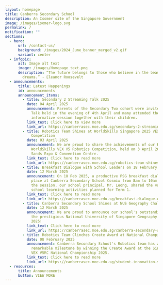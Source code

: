 ```yaml
---
layout: homepage
title: Canberra Secondary School
description: An Isomer site of the Singapore Government
image: /images/isomer-logo.svg
permalink: /
notification: ""
sections:
  - hero:
      url: /contact-us/
      background: /images/2024_June_banner_merged_v2.gif
      variant: center
  - infopic:
      alt: Image alt text
      image: /images/Homepage_text.png
      description: “The future belongs to those who believe in the beauty of their
        dreams.” - Eleanor Roosevelt
  - announcements:
      title: Latest Happenings
      id: announcements
      announcement_items:
        - title: Secondary 2 Streaming Talk 2025
          date: 04 April 2025
          announcement: Parents of the Secondary Two cohort were invited to the Streaming
            Talk held in the evening of 4th April and many attended the
            informative session together with their children.
          link_text: Click here to view more
          link_url: https://canberrasec.moe.edu.sg/secondary-2-streaming-talk-2025/
        - title: Robotics Team Shines at WorldSkills Singapore 2025 VEX V5 Robotics
            Competition
          date: 03 April 2025
          announcement: We are proud to share the achievements of our Robotics Club at the
            WorldSkills VEX V5 Robotics Competition, held on 3 April 2025 at the
            Sands Expo & Convention Centre.
          link_text: Click here to read more
          link_url: https://canberrasec.moe.edu.sg/robotics-team-shines-at-worldskills-singapore-2025-vex-v5-robotics-competition/
        - title: Breakfast Dialogue with School Leaders on 18 February 2025
          date: 12 March 2025
          announcement: On 18 Feb 2025, a productive PSG breakfast dialogue session took
            place at Canberra Secondary School Cosmix from 8am to 10am. During
            the session, our school principal, Mr. Leong, shared the various
            school learning activities planned for Term 1.
          link_text: Click here to read more
          link_url: https://canberrasec.moe.edu.sg/breakfast-dialogue-with-school-leaders-18-february-2025/
        - title: Canberra Secondary School Shines at NUS Geography Challenge 2025!
          date: 12 March 2025
          announcement: We are proud to announce our school's outstanding performance at
            the prestigious National University of Singapore Geography Challenge
            2025!
          link_text: Click here to read more
          link_url: https://canberrasec.moe.edu.sg/canberra-secondary-school-shines-at-nus-geography-challenge-2025/
        - title: Robotics Team Clinches Create Award at National Championship
          date: 08 February 2025
          announcement: Canberra Secondary School's Robotics team has achieved a
            remarkable milestone by winning the Create Award at the Singapore
            VEX V5RC National Championship 2025.
          link_text: Click here to read more
          link_url: https://canberrasec.moe.edu.sg/student-innovation-shines-robotics-team-clinches-create-award-at-national-championship/
  - resources:
      title: Announcements
      button: VIEW MORE
---
```

